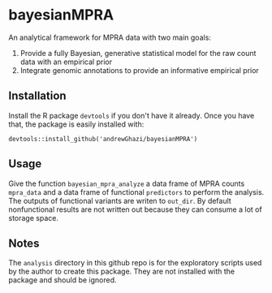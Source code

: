 # bayesianMPRA
An analytical framework for MPRA data with two main goals:
1. Provide a fully Bayesian, generative statistical model for the raw count data with an empirical prior
2. Integrate genomic annotations to provide an informative empirical prior

## Installation  

Install the R package `devtools` if you don't have it already. Once you have that, the package is easily installed with:

```
devtools::install_github('andrewGhazi/bayesianMPRA') 
```
## Usage

Give the function `bayesian_mpra_analyze` a data frame of MPRA counts `mpra_data` and a data frame of functional `predictors` to perform the analysis. The outputs of functional variants are writen to `out_dir`. By default nonfunctional results are not written out because they can consume a lot of storage space. 

## Notes

The `analysis` directory in this github repo is for the exploratory scripts used by the author to create this package. They are not installed with the package and should be ignored.

